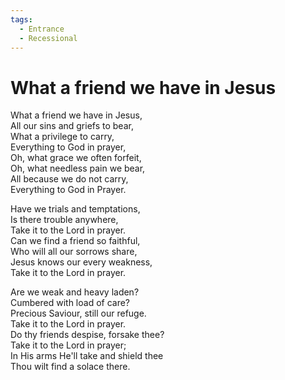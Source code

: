 ```yaml
---
tags:
  - Entrance
  - Recessional
---
```

  
# What a friend we have in Jesus  
  
What a friend we have in Jesus,  
All our sins and griefs to bear,  
What a privilege to carry,  
Everything to God in prayer,  
Oh, what grace we often forfeit,  
Oh, what needless pain we bear,  
All because we do not carry,  
Everything to God in Prayer.  
  
Have we trials and temptations,  
Is there trouble anywhere,  
Take it to the Lord in prayer.  
Can we find a friend so faithful,  
Who will all our sorrows share,  
Jesus knows our every weakness,  
Take it to the Lord in prayer.  
  
Are we weak and heavy laden?  
Cumbered with load of care?  
Precious Saviour, still our refuge.  
Take it to the Lord in prayer.  
Do thy friends despise, forsake thee?  
Take it to the Lord in prayer;  
In His arms He'll take and shield thee  
Thou wilt find a solace there.  
